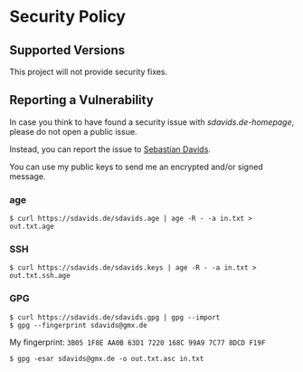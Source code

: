 <!--
SPDX-FileCopyrightText: © 2023 Sebastian Davids <sdavids@gmx.de>
SPDX-License-Identifier: Apache-2.0
-->

# Security Policy

## Supported Versions

This project will not provide security fixes.

## Reporting a Vulnerability

In case you think to have found a security issue with
_sdavids.de-homepage_, please do not open a public issue.

Instead, you can report the issue to [Sebastian Davids](mailto:sdavids@gmx.de).

You can use my public keys to send me an encrypted and/or signed message.

### age

```shell
$ curl https://sdavids.de/sdavids.age | age -R - -a in.txt > out.txt.age
```

### SSH

```shell
$ curl https://sdavids.de/sdavids.keys | age -R - -a in.txt > out.txt.ssh.age
```

### GPG

```shell
$ curl https://sdavids.de/sdavids.gpg | gpg --import
$ gpg --fingerprint sdavids@gmx.de
```

My fingerprint: `3B05 1F8E AA0B 63D1 7220 168C 99A9 7C77 8DCD F19F`

```shell
$ gpg -esar sdavids@gmx.de -o out.txt.asc in.txt
```
